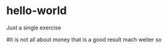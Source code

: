 # hello-world
Just a single exercise

#it is not all about money
that is a good result
mach weiter so

